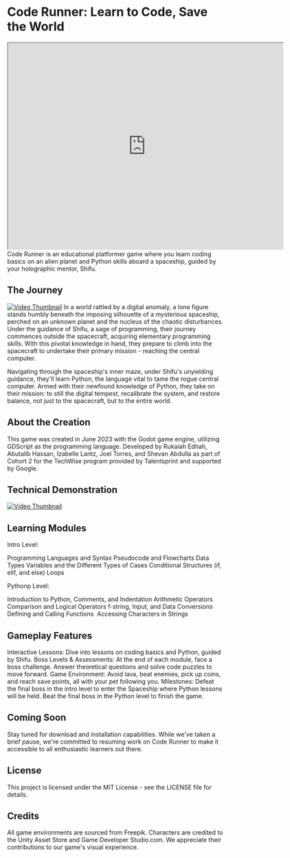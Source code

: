 # Code Runner: Learn to Code, Save the World
<iframe src="https://drive.google.com/file/d/1F7t-hO274n4gUwoVkni65BV76aXQujYA/preview" width="640" height="480"></iframe>
Code Runner is an educational platformer game where you learn coding basics on an alien planet and Python skills aboard a spaceship, guided by your holographic mentor, Shifu.

## The Journey
[![Video Thumbnail](https://i.ibb.co/GJJ6W4X/Screenshot-2023-09-24-at-2-50-11-PM.png)](https://drive.google.com/drive/folders/1FI0clg6IpX_EXnScBlrqomPfrHZh7m5l)
In a world rattled by a digital anomaly, a lone figure stands humbly beneath the imposing silhouette of a mysterious spaceship, perched on an unknown planet and the nucleus of the chaotic disturbances. Under the guidance of Shifu, a sage of programming, their journey commences outside the spacecraft, acquiring elementary programming skills. With this pivotal knowledge in hand, they prepare to climb into the spacecraft to undertake their primary mission - reaching the central computer.

Navigating through the spaceship's inner maze, under Shifu's unyielding guidance, they'll learn Python, the language vital to tame the rogue central computer. Armed with their newfound knowledge of Python, they take on their mission: to still the digital tempest, recalibrate the system, and restore balance, not just to the spacecraft, but to the entire world.

## About the Creation
This game was created in June 2023 with the Godot game engine, utilizing GDScript as the programming language. Developed by Rukaiah Edhah, Abutalib Hassan, Izabelle Lantz, Joel Torres, and Shevan Abdulla as part of Cohort 2 for the TechWise program provided by Talentsprint and supported by Google.

## Technical Demonstration 
[![Video Thumbnail](https://i.ibb.co/BKNLH5D/Screenshot-2023-09-24-at-2-15-08-PM.png)](https://drive.google.com/file/d/1rCstPXxe6HauoyVw-mFsaVAYH3vwhfzR/view?usp=drive_link)

## Learning Modules
Intro Level:

Programming Languages and Syntax
Pseudocode and Flowcharts
Data Types
Variables and the Different Types of Cases
Conditional Structures (if, elif, and else)
Loops

Pythonp Level:

Introduction to Python, Comments, and Indentation
Arithmetic Operators
Comparison and Logical Operators
f-string, Input, and Data Conversions
Defining and Calling Functions 
Accessing Characters in Strings


## Gameplay Features
Interactive Lessons: Dive into lessons on coding basics and Python, guided by Shifu.
Boss Levels & Assessments: At the end of each module, face a boss challenge. Answer theoretical questions and solve code puzzles to move forward.
Game Environment: Avoid lava, beat enemies, pick up coins, and reach save points, all with your pet following you.
Milestones: Defeat the final boss in the intro level to enter the Spaceship where Python lessons will be held. Beat the final boss in the Python level to finish the game.


## Coming Soon
Stay tuned for download and installation capabilities. While we've taken a brief pause, we're committed to resuming work on Code Runner to make it accessible to all enthusiastic learners out there.

## License
This project is licensed under the MIT License - see the LICENSE file for details.

## Credits
All game environments are sourced from Freepik. Characters are credited to the Unity Asset Store and Game Developer Studio.com. We appreciate their contributions to our game's visual experience.